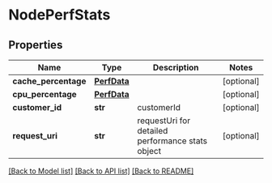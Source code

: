 # NodePerfStats

## Properties
Name | Type | Description | Notes
------------ | ------------- | ------------- | -------------
**cache_percentage** | [**PerfData**](PerfData.md) |  | [optional] 
**cpu_percentage** | [**PerfData**](PerfData.md) |  | [optional] 
**customer_id** | **str** | customerId | [optional] 
**request_uri** | **str** | requestUri for detailed performance stats object | [optional] 

[[Back to Model list]](../README.md#documentation-for-models) [[Back to API list]](../README.md#documentation-for-api-endpoints) [[Back to README]](../README.md)


